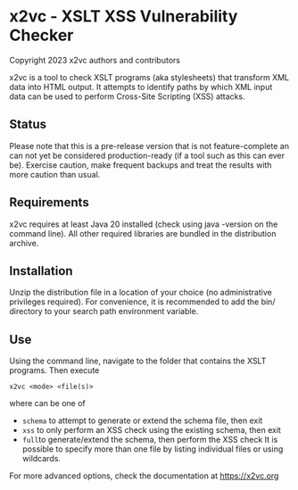# x2vc - XSLT XSS Vulnerability Checker

Copyright 2023 x2vc authors and contributors

x2vc is a tool to check XSLT programs (aka stylesheets) that transform XML data
into HTML output. It attempts to identify paths by which XML input data can be
used to perform Cross-Site Scripting (XSS) attacks.

## Status

Please note that this is a pre-release version that is not feature-complete an
can not yet be considered production-ready (if a tool such as this can ever
be). Exercise caution, make frequent backups and treat the results with more
caution than usual.

## Requirements

x2vc requires at least Java 20 installed (check using java -version on the
command line). All other required libraries are bundled in the distribution
archive.

## Installation

Unzip the distribution file in a location of your choice (no administrative
privileges required). For convenience, it is recommended to add the bin/
directory to your search path environment variable.

## Use

Using the command line, navigate to the folder that contains the XSLT programs.
Then execute

    x2vc <mode> <file(s)>

where <mode> can be one of
 * `schema` to attempt to generate or extend the schema file, then exit
 * `xss` to only perform an XSS check using the existing schema, then exit
 * `full`to generate/extend the schema, then perform the XSS check
It is possible to specify more than one file by listing individual files
or using wildcards.

For more advanced options, check the documentation at https://x2vc.org
